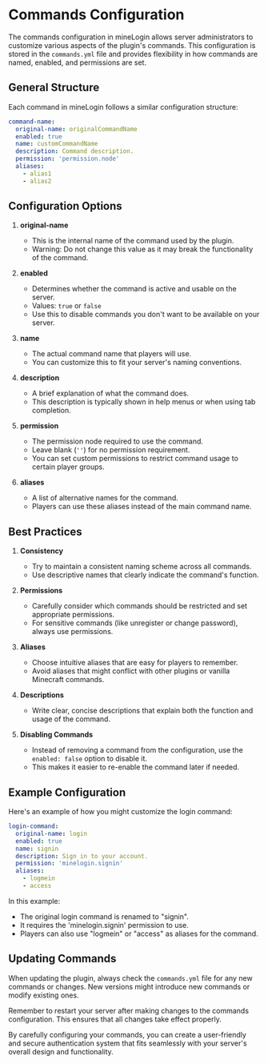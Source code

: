# Commands Configuration

The commands configuration in mineLogin allows server administrators to customize various aspects of the plugin's commands. This configuration is stored in the `commands.yml` file and provides flexibility in how commands are named, enabled, and permissions are set.

## General Structure

Each command in mineLogin follows a similar configuration structure:

```yaml
command-name:
  original-name: originalCommandName
  enabled: true
  name: customCommandName
  description: Command description.
  permission: 'permission.node'
  aliases:
    - alias1
    - alias2
```

## Configuration Options

1. **original-name**
    - This is the internal name of the command used by the plugin.
    - Warning: Do not change this value as it may break the functionality of the command.

2. **enabled**
    - Determines whether the command is active and usable on the server.
    - Values: `true` or `false`
    - Use this to disable commands you don't want to be available on your server.

3. **name**
    - The actual command name that players will use.
    - You can customize this to fit your server's naming conventions.

4. **description**
    - A brief explanation of what the command does.
    - This description is typically shown in help menus or when using tab completion.

5. **permission**
    - The permission node required to use the command.
    - Leave blank (`''`) for no permission requirement.
    - You can set custom permissions to restrict command usage to certain player groups.

6. **aliases**
    - A list of alternative names for the command.
    - Players can use these aliases instead of the main command name.

## Best Practices

1. **Consistency**
    - Try to maintain a consistent naming scheme across all commands.
    - Use descriptive names that clearly indicate the command's function.

2. **Permissions**
    - Carefully consider which commands should be restricted and set appropriate permissions.
    - For sensitive commands (like unregister or change password), always use permissions.

3. **Aliases**
    - Choose intuitive aliases that are easy for players to remember.
    - Avoid aliases that might conflict with other plugins or vanilla Minecraft commands.

4. **Descriptions**
    - Write clear, concise descriptions that explain both the function and usage of the command.

5. **Disabling Commands**
    - Instead of removing a command from the configuration, use the `enabled: false` option to disable it.
    - This makes it easier to re-enable the command later if needed.

## Example Configuration

Here's an example of how you might customize the login command:

```yaml
login-command:
  original-name: login
  enabled: true
  name: signin
  description: Sign in to your account.
  permission: 'minelogin.signin'
  aliases:
    - logmein
    - access
```

In this example:
- The original login command is renamed to "signin".
- It requires the 'minelogin.signin' permission to use.
- Players can also use "logmein" or "access" as aliases for the command.

## Updating Commands

When updating the plugin, always check the `commands.yml` file for any new commands or changes. New versions might introduce new commands or modify existing ones.

Remember to restart your server after making changes to the commands configuration. This ensures that all changes take effect properly.

By carefully configuring your commands, you can create a user-friendly and secure authentication system that fits seamlessly with your server's overall design and functionality.
